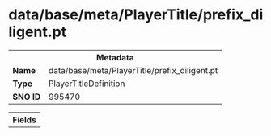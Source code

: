 <h1>data/base/meta/PlayerTitle/prefix_diligent.pt</h1><table><tr><th colspan="100%">Metadata</th></tr><tr><td><b>Name</b></td><td>data/base/meta/PlayerTitle/prefix_diligent.pt</td></tr><tr><td><b>Type</b></td><td>PlayerTitleDefinition</td></tr><tr><td><b>SNO ID</b></td><td>995470</td></tr></table>

<table><tr><th colspan="100%">Fields</th></tr></table>

